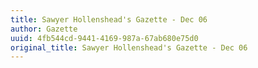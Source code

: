 ```yaml
---
title: Sawyer Hollenshead's Gazette - Dec 06
author: Gazette
uuid: 4fb544cd-9441-4169-987a-67ab680e75d0
original_title: Sawyer Hollenshead's Gazette - Dec 06
---
```


